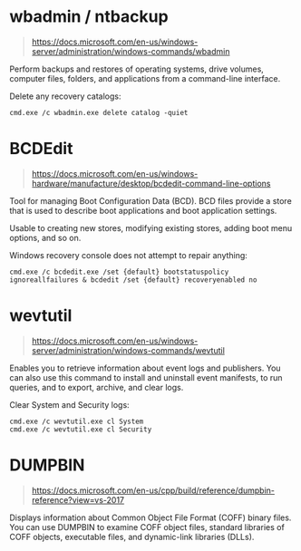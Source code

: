 # wbadmin / ntbackup

> https://docs.microsoft.com/en-us/windows-server/administration/windows-commands/wbadmin

Perform backups and restores of operating systems, drive volumes, computer files, folders, and applications from a command-line interface.

Delete any recovery catalogs:
```
cmd.exe /c wbadmin.exe delete catalog -quiet
```

# BCDEdit

> https://docs.microsoft.com/en-us/windows-hardware/manufacture/desktop/bcdedit-command-line-options

Tool for managing Boot Configuration Data (BCD). BCD files provide a store that is used to describe boot applications and boot application settings.

Usable to creating new stores, modifying existing stores, adding boot menu options, and so on.

Windows recovery console does not attempt to repair anything:
```
cmd.exe /c bcdedit.exe /set {default} bootstatuspolicy ignoreallfailures & bcdedit /set {default} recoveryenabled no
```

# wevtutil

> https://docs.microsoft.com/en-us/windows-server/administration/windows-commands/wevtutil

Enables you to retrieve information about event logs and publishers. You can also use this command to install and uninstall event manifests, to run queries, and to export, archive, and clear logs.

Clear System and Security logs:
```
cmd.exe /c wevtutil.exe cl System
cmd.exe /c wevtutil.exe cl Security
```

# DUMPBIN

> https://docs.microsoft.com/en-us/cpp/build/reference/dumpbin-reference?view=vs-2017

Displays information about Common Object File Format (COFF) binary files. You can use DUMPBIN to examine COFF object files, standard libraries of COFF objects, executable files, and dynamic-link libraries (DLLs).
